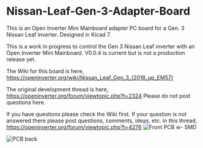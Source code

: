# Nissan-Leaf-Gen-3-Adapter-Board
This is an Open Inverter Mini Mainboard adapter PC board for a Gen. 3 Nissan Leaf inverter. Designed in Kicad 7.

This is a work in progress to control the Gen 3 Nissan Leaf inverter with an Open Inverter Mini Mainboard.  V0.0.4 is current but is not a production release yet.

The Wiki for this board is here, https://openinverter.org/wiki/Nissan_Leaf_Gen_3_(2018_up_EM57)

The original development thread is here, https://openinverter.org/forum/viewtopic.php?t=2324  Please do not post questions here.

If you have questions please check the Wiki first.  If your question is not answered there please post questions, comments, ideas, etc. in this thread, https://openinverter.org/forum/viewtopic.php?t=4276
![Front PCB w- SMD](https://github.com/jrbe/Nissan-Leaf-Gen-3-Adapter-Board/assets/6788692/2b5dec66-37aa-404f-b1e8-244b5429cfdc)


![PCB back](https://github.com/jrbe/Nissan-Leaf-Gen-3-Adapter-Board/assets/6788692/9cc8530a-e223-4848-81fc-2ac736694190)

